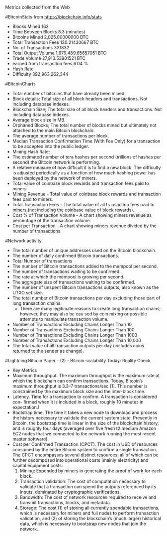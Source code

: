 Metrics collected from the Web

#BitcoinStats from https://blockchain.info/stats
* Blocks Mined	162
* Time Between Blocks	8.3 (minutes)
* Bitcoins Mined	2,025.00000000 BTC
* Total Transaction Fees	130.21430667 BTC
* No. of Transactions	331832
* Total Output Volume	1,979,489.65657051 BTC
* Trade Volume	27,913.53901521 BTC
* earned from transaction fees	6.04 %
* Hash Rate
* Difficulty	392,963,262,344

#BitcoinCharts
* Total number of bitcoins that have already been mined
* Block details; Total size of all block headers and transactions. Not including database indexes.
* Blockchain Size; The total size of all block headers and transactions. Not including database indexes.
* Average block size in MB.
* Orphaned Blocks; The total number of blocks mined but ultimately not attached to the main Bitcoin blockchain.
* The average number of transactions per block.
* Median Transaction Confirmation Time (With Fee Only) for a transaction to be accepted into the public ledger.
* Mining Hash Rate; 
*   The estimated number of tera hashes per second (trillions of hashes per second) the Bitcoin network is performing.
*   A relative measure of how difficult it is to find a new block. The difficulty is adjusted periodically as a function of how much hashing power has been deployed by the network of miners.
* Total value of coinbase block rewards and transaction fees paid to miners.
* Mining Revenue - Total value of coinbase block rewards and transaction fees paid to miners.
* Total Transaction Fees - The total value of all transaction fees paid to miners (not including the coinbase value of block rewards).
* Cost % of Transaction Volume -  A chart showing miners revenue as percentage of the transaction volume.
* Cost per Transaction - A chart showing miners revenue divided by the number of transactions.

#Network activity

* The total number of unique addresses used on the Bitcoin blockchain.
* The number of daily confirmed Bitcoin transactions.
* Total Number of transactions
* The number of Bitcoin transactions added to the mempool per second.
* The number of transactions waiting to be confirmed.
* The rate at which the mempool is growing per second.
* The aggregate size of transactions waiting to be confirmed.
* The number of unspent Bitcoin transactions outputs, also known as the UTXO set size.
* The total number of Bitcoin transactions per day excluding those part of long transaction chains.
  * There are many legitimate reasons to create long transaction chains; however, they may also be cau sed by coin mixing or possible attempts to manipulate transaction volume.
* Number of Transactions Excluding Chains Longer Than 10
* Number of Transactions Excluding Chains Longer Than 100
* Number of Transactions Excluding Chains Longer Than 1000
* Number of Transactions Excluding Chains Longer Than 10,000
* The total value of all transaction outputs per day (includes coins returned to the sender as change).

#Lightning Bitcoin Paper - (2) - Bitcoin scalability Today: Reality Check

* Key Metrics
* Maximum throughput. The maximum throughput is the maximum rate at
   which the blockchain can confirm transactions. Today, Bitcoin’s maximum throughput
   is 3.3–7 transactions/sec [1]. This number is constrained by the maximum
   block size and the inter-block time.
* Latency. Time for a transaction to confirm. A transaction is considered con-
   firmed when it is included in a block, roughly 10 minutes in expectation.1
* Bootstrap time. The time it takes a new node to download and process the
   history necessary to validate the current system state. Presently in Bitcoin, the
   bootstrap time is linear in the size of the blockchain history, and is roughly four
   days (averaged over five fresh t2.medium Amazon EC2 nodes that we connected
   to the network running the most recent master software).
* Cost per Confirmed Transaction (CPCT). The cost in USD of resources
  consumed by the entire Bitcoin system to confirm a single transaction. The
  CPCT encompasses several distinct resources, all of which can be further decomposed
  into operational costs (mainly electricity) and capital equipment costs:
  1. Mining: Expended by miners in generating the proof of work for each block.
  2. Transaction validation: The cost of computation necessary to validate that
     a transaction can spend the outputs referenced by its inputs, dominated by
     cryptographic verifications.
  3. Bandwidth: The cost of network resources required to receive and transmit
     transactions, blocks, and metadata.
  4. Storage: The cost (1) of storing all currently spendable transactions, which is
     necessary for miners and full nodes to perform transaction validation, and (2)
     of storing the blockchain’s (much larger) historical data, which is necessary
     to bootstrap new nodes that join the network.
